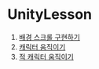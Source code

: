 # UnityLesson

1. [배경 스크롤 구현하기](./1-background-scroll.md)
2. [캐릭터 움직이기](./2-move-character.md)
2. [적 캐릭터 움직이기](./3-enemy-animation.md)
